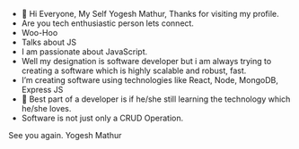 - 👋 Hi Everyone, My Self Yogesh Mathur, Thanks for visiting my profile.
- Are you tech enthusiastic person lets connect.
- Woo-Hoo 
- Talks about JS 
- I am passionate about JavaScript.
- Well my designation is software developer but i am always trying to creating a software which is highly scalable and robust, fast.
- I’m creating software using technologies like React, Node, MongoDB, Express JS 
- 🌱 Best part of a developer is if he/she still learning the technology which he/she loves.
-  Software is not just only a CRUD Operation.

See you again.
Yogesh Mathur
